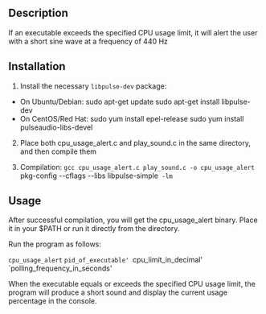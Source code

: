 ## Description
If an executable exceeds the specified CPU usage limit, it will alert the user with a short sine wave at a frequency of 440 Hz

## Installation
1. Install the necessary `libpulse-dev` package:
* On Ubuntu/Debian:
    sudo apt-get update
    sudo apt-get install libpulse-dev
* On CentOS/Red Hat:
    sudo yum install epel-release
    sudo yum install pulseaudio-libs-devel

2. Place both cpu_usage_alert.c and play_sound.c in the same directory, and then compile them

3. Compilation:
    `gcc cpu_usage_alert.c play_sound.c -o cpu_usage_alert `pkg-config --cflags --libs libpulse-simple` -lm`

## Usage
After successful compilation, you will get the cpu_usage_alert binary.
Place it in your $PATH or run it directly from the directory.

Run the program as follows:

`cpu_usage_alert` `pid_of_executable' `cpu_limit_in_decimal' `polling_frequency_in_seconds'

When the executable equals or exceeds the specified CPU usage limit, the program will produce a short sound and display the current usage percentage in the console.
